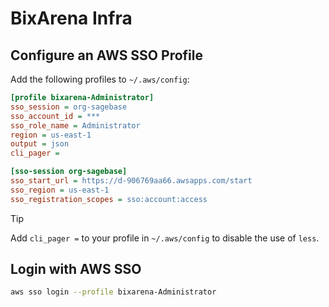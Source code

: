 # BixArena Infra

## Configure an AWS SSO Profile

Add the following profiles to `~/.aws/config`:

```ini
[profile bixarena-Administrator]
sso_session = org-sagebase
sso_account_id = ***
sso_role_name = Administrator
region = us-east-1
output = json
cli_pager =

[sso-session org-sagebase]
sso_start_url = https://d-906769aa66.awsapps.com/start
sso_region = us-east-1
sso_registration_scopes = sso:account:access
```

> [!TIP]
> Add `cli_pager =` to your profile in `~/.aws/config` to disable the use of
> `less`.

## Login with AWS SSO

```bash
aws sso login --profile bixarena-Administrator
```
